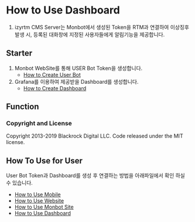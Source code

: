 # How to Use Dashboard

1. izyrtm CMS Server는 Monbot에서 생성된 Token을 RTM과 연결하여 이상징후 발생 시, 등록된 대화창에 지정된 사용자들에게 알림기능을 제공합니다. 



## Starter
 1. Monbot WebSite를 통해 USER Bot Token을 생성합니다.
    * [How to Create User Bot](https://github.com/izyrtm/izyrtm-cms-server/blob/master/docs/howto/izyrtm-server(Monbot).md)
 2. Grafana를 이용하여 제공받을 Dashboard를 생성합니다.
    * [How to Create Dashboard](https://github.com/izyrtm/izyrtm-cms-server/blob/master/docs/howto/izyrtm-server(dashboard).md)

## Function


### Copyright and License 
Copyright 2013-2019 Blackrock Digital LLC. Code released under the MIT license.


## How To Use for User
User Bot Token과 Dashboard를 생성 후 연결하는 방법을 아래파일에서 확인 하실 수 있습니다.
 * [How to Use Mobile](https://github.com/izyrtm/izyrtm-cms-server/blob/master/docs/howto/izyrtm-chat(mobile).md)
 * [How to Use Website](https://github.com/izyrtm/izyrtm-cms-server/blob/master/docs/howto/izyrtm-cms(Website).md)
 * [How to Use Monbot Site](https://github.com/izyrtm/izyrtm-cms-server/blob/master/docs/howto/izyrtm-server(Monbot).md)
 * [How to Use Dashboard](https://github.com/izyrtm/izyrtm-cms-server/blob/master/docs/howto/izyrtm-server(dashboard).md)
